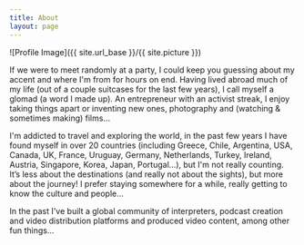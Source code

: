 ```yaml
---
title: About
layout: page
---
```

![Profile Image]({{ site.url_base }}/{{ site.picture }})

<p>If we were to meet randomly at a party, I could keep you guessing about my accent and where I'm from for hours on end. Having lived abroad much of my life (out of a couple suitcases for the last few years), I call myself a glomad (a word I made up). An entrepreneur with an activist streak, I enjoy taking things apart or inventing new ones, photography and (watching & sometimes making) films…

<p>I'm addicted to travel and exploring the world, in the past few years I have found myself in over 20 countries (including Greece, Chile, Argentina, USA, Canada, UK, France, Uruguay, Germany, Netherlands, Turkey, Ireland, Austria, Singapore, Korea, Japan, Portugal…), but I'm not really counting. It’s less about the destinations (and really not about the sights), but more about the journey! I prefer staying somewhere for a while, really getting to know the culture and people…

<p>In the past I've built a global community of interpreters, podcast creation and video distribution platforms and produced video content, among other fun things...

</p>

<!--<h2>Dev Skills</h2>
<ul class="skill-list">
	<li>HTML</li>
	<li>CSS</li>
	<li>Javascript </li>
	<li>Git</li>
	<li>PHP</li>
	<li>MySQL - MongoDB</li>
</ul>-->
